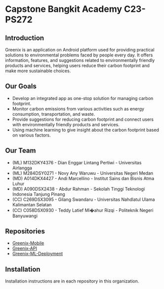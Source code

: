 # Capstone Bangkit Academy C23-PS272

## Introduction
Greenix is an application on Android platform used for providing practical solutions to environmental problems faced by people every day. It offers information, features, and suggestions related to environmentally friendly products and services, helping users reduce their carbon footprint and make more sustainable choices.

## Our Goals
- Develop an integrated app as one-stop solution for managing carbon footprint.
- Monitor carbon emissions from various activities such as energy consumption, transportation, and waste.
- Provide suggestions for reducing carbon footprint and connect users with environmentally friendly products and services.
- Using machine learning to give insight about the carbon footprint based on various factors.

## Our Team
- (ML) M132DKY4376 - Dian Enggar Lintang Pertiwi - Universitas Airlangga
- (ML) M284DSY0271 - Novy Any Waruwu - Universitas Negeri Medan
- (MD) A014DKX4427 - Andi Marcellino - Institut Sains dan Bisnis Atma Luhur
- (MD) A090DSX2438 - Abdur Rahman - Sekolah Tinggi Teknologi Indonesia Tanjung Pinang
- (CC) C269DSX3095 - Gilang Swandaru - Universitas Nahdlatul Ulama Kalimantan Selatan
- (CC) C058DSX0930 - Teddy Latief Mi�ahur Rizqi - Politeknik Negeri Banyuwangi

## Repositories
- [Greenix-Mobile](https://github.com/greenixproject/mobile-development)
- [Greenix-API](https://github.com/greenixproject/cloud-computing)
- [Greenix-ML-Deployment](https://github.com/greenixproject/machine-learning)

## Installation
Installation instructions are in each repository in this organization.
